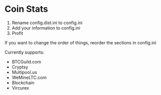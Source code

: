Coin Stats
=========

1. Rename config.dist.ini to config.ini
1. Add your information to config.ini
1. Profit

If you want to change the order of things, reorder the sections in config.ini

Currently supports:
- BTCGuild.com
- Cryptsy
- Multipool.us
- WeMineLTC.com
- Blockchain
- Vircurex
